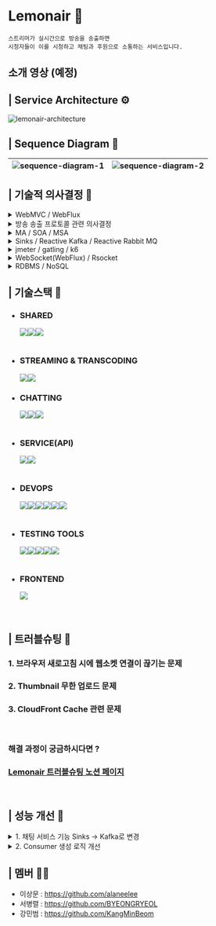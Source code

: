 # Lemonair 🍋

```
스트리머가 실시간으로 방송을 송출하면
시청자들이 이를 시청하고 채팅과 후원으로 소통하는 서비스입니다.
```

## 소개 영상 (예정)

## | Service Architecture ⚙

![lemonair-architecture](https://github.com/lem-onair/lemonair-FE/assets/121735319/7d3d66d5-c6d6-4dc6-8906-2e92cd83212c)

## | Sequence Diagram 🔄

| ![sequence-diagram-1](https://github.com/lem-onair/lemonair-FE/assets/121735319/af029026-d460-4cb6-b61f-fc4effbad9eb) | ![sequence-diagram-2](https://github.com/lem-onair/lemonair-FE/assets/121735319/8ae538e2-c75e-4277-8c13-1c72a34c35ec) |
| - | - |

## | 기술적 의사결정 🤔

<details>
<summary> WebMVC / WebFlux</summary>
<div markdown="1">

```
Spring WebFlux는 학습곡선이 가파르다는 장벽이 있었지만,
실시간 스트리밍 서비스의 특성상 많은 동시 사용자들과 실시간으로 처리해야 하는
데이터가 많이 요구되었습니다. 따라서, 비동기 논블로킹 방식으로 동작하여
높은 동시성과 확장성을 보장해야한다라는 것이 저희 조의 서비스에 핵심적인 가치였기 때문에
WebFlux를 선택하였습니다.
```

</div>
</details>

<details>
<summary> 방송 송출 프로토콜 관련 의사결정</summary>
<div markdown="1">

```
SRT Protocol은 아직은 1대1로 안정적인 퍼스트마일 딜리버리에 주로 사용되고있고,
방송 송출 지점과 스트리밍 서버간 거리가 멀지 않고,
많은 스트리머가 스트리밍 서버에 동시에 방송을 송출하는 경우
더 낮은 대역폭으로 전송하는 것이 유리하다.
레퍼런스가 많고 실제로 유튜브 스트리밍 등의 실제 서버와
비교 분석이 가능한 RTMP 를 선택하였습니다.
```

</div>
</details>

<details>
<summary> MA / SOA / MSA</summary>
<div markdown="1">

```
서비스의 핵심 기능인 스트리밍과 채팅 기능은
부하를 크게 일으키는 지점이라고 예상되기 때문에
독립적인 모듈로 분리하여 부하에 대한 부담을 분산시킴으로써,
고가용성과 확장성을 확보하기 위한 아키텍쳐가 필요했습니다.

자연스럽게 MA는 선택의 대상에서 제외되었고,
MSA와 SOA 중 어떤 아키텍처를 선택할지에 대한 고민에서
상대적으로 더 작은 단위로 분리하고, 데이터를 복제하는 개념인 MSA까지는
오버 엔지니어링이라는 판단을 하여, SOA를 선택하게 되었습니다.

SOA를 선택하여 서비스 간의 의존성을 최소화하면서 기능을 개발하고,
스트리밍과 채팅을 제외한 나머지 기능은 하나의 독립된 서비스로 분리하여
확장성과 유지보수성을 높이는 방향으로 설계하였습니다.
```

</div>
</details>

<details>
<summary> Sinks / Reactive Kafka / Reactive Rabbit MQ</summary>
<div markdown="1">

```
Sinks를 이용하여 구현해 본 결과 예상했던 대로 메모리 관련 이슈가 발생해
메세지를 유실하는 상황이 발생하여, RabbitMQ와 Kafka를 두고 고민하였고,
RabbitMQ는 높은 처리량보다는 지정된 수신인에게 원하는 방식으로 메시지를
신뢰성 있게 전달하는데에 초점이 맞추어져 있는 반면에
Kafka는 분산 아키텍처를 기반으로 하여 수평적으로 확장이 용이하고,
대용량의 메세지를 빠르게 처리할 수 있다는 점에서 고가용성을 보장한다는 측면이
Reactive manifesto의 핵심가치인 복원력과 유연성에 대한 가치를
만족한다는 점에서 Kafka를 선택하였습니다.
```

</div>
</details>

<details>
<summary> jmeter / gatling / k6</summary>
<div markdown="1">

```
채팅 서버 부하 테스트를 위해 3개의 테스팅 툴을 모두 사용해본 결과
Spike Test(동시 2000+명 접속)를 진행하면서 Jmeter는 gatling, k6와 비교했을 때
웹소켓 연결 요청 실패가 많았습니다. Jmeter가 한 명의 VU당 하나의 쓰레드를 할당하여
동작하기 때문에 연결을 유지해야하는 웹 소켓 테스트에서 특히 불리했을 것이라고 추측

또한 부하 상황에서 채팅이 얼마나 유실되는지에 대한 테스트를 진행함에 있어
gatling은 기본적으로 요청에 대한 응답을 테스트 지표로 제공하며 사용자 정의 지표를 작성하기
어려웠습니다.

간단한 테스트 시나리오 작성은 Jmeter의 GUI를 이용할 수 있어 Jmeter가 우세했지만,
복잡한 테스트 시나리오에서의 테스트 스크립트를 작성하는 데에는
팀원 모두에게 익숙한 언어인 javascript로 작성이 가능한 K6가 유리했습니다.

또한 K6는 Go 언어 기반으로 동작하여 JVM에 의존하는 Jmeter, Gatling보다 적은 리소스로
더 많은 VU로 테스트할 수 있었습니다.

K6가 기본적으로 제공하는 테스트 결과가 Jmeter, Gatling에 비해 부족하다는 느낌을 받았으나,
Jmeter, Gatling 또한 실시간으로 여러가지 지표에 대한 결과를 분석하려면 다른 모니터링 툴 과의
연동이 필수적이므로 단점으로 부각되지 않았습니다.
```

</div>
</details>

<details>
<summary> WebSocket(WebFlux) / Rsocket</summary>
<div markdown="1">

```
Rsocket의 성능 자체는 우수하여 채택할만 했지만 Rsocket을 도입했을 때 발생할
수 있는 side effect에 대해 참고할 수 있는 레퍼런스가 부족하였습니다.

성능면에서 비교해봤을 때,
WebFlux 에서 기본적으로 제공하는 WebSocket 또한 비동기적 특성을 갖고 있기 때문에
충분히 대용량에 대한 처리가 가능하다고 판단하였고, Back Pressure를 지원하지 않는다는
단점은 Kafka와 같은 Message Broker를 이용하여 Back Pressure와 비슷한 효과를
가져갈 수 있다는 판단하에 레퍼런스가 부족하고 러닝커브가 발생하는 RSocket보다는
안정적이고 성숙한 생태계를 가진 WebSocket을 선택하였습니다.
```

</div>
</details>

<details>
<summary> RDBMS / NoSQL</summary>
<div markdown="1">

```
실시간으로 생성 쿼리가 많이 발생하는 채팅 서버에 적합한 DB는 NoSQL이고,
많은 쿼리가 발생하지 않는 서비스 서버에 적합한 DB는 RDBMS라고 판단했지만,
SOA를 준수하는 차원에서 하나의 DB를 사용하기로 결정하였습니다.

따라서 NoSQL, RDBMS 둘 중 하나를 택해야 했는데,
분리되어 있는 서비스에서 중요한 것은 데이터의 일관성이라 결론을 내렸습니다.
무결성을 보장하는 MySQL DB를 선택하여 서비스들이
일관성 있는 데이터를 공유하도록 하였습니다.
비동기 프로그래밍 방식을 택한 프로젝트에서
MySQL이 동기 블로킹 방식으로 동작한다는 점은 치명적이었지만,
비동기 Non-Blocking 방식으로 I/O 할 수 있도록 R2DBC드라이버를 사용하여 극복하였습니다.
```

</div>
</details>

## | 기술스택 🧰

- ### SHARED
  <img src="https://img.shields.io/badge/springboot-6DB33F?style=for-the-badge&logo=springboot&logoColor=white"><img src="https://img.shields.io/badge/Spring WebFlux-02303A?style=for-the-badge&logoColor=white"><img src="https://img.shields.io/badge/MySQL-4479A1?style=for-the-badge&logo=MySQL&logoColor=white">
  <br /><br />
- ### STREAMING & TRANSCODING
  <img src="https://img.shields.io/badge/FFmpeg-007808?style=for-the-badge&logo=FFmpeg&logoColor=white"><img src="https://img.shields.io/badge/RTMP Netty Server-02303A?style=for-the-badge&logoColor=white"><br />
- ### CHATTING
  <img src="https://img.shields.io/badge/WebSocket-%23ED8B00?style=for-the-badge&logo=&logoColor=white"><img src="https://img.shields.io/badge/Apache Kafka-%23ED8B?style=for-the-badge&logo=Apache Kafka&logoColor=white"><img src="https://img.shields.io/badge/Zookeeper-FF6984?style=for-the-badge&logo=&logoColor=white"><br /><br />
- ### SERVICE(API)
  <img src="https://img.shields.io/badge/REDIS-DC382D?style=for-the-badge&logo=Redis&logoColor=white"><img src="https://img.shields.io/badge/Spring Security-6DB33F?style=for-the-badge&logo=Spring Security&logoColor=white"><br /><br />
- ### DEVOPS
  <img src="https://img.shields.io/badge/Amazon EC2-FF9900?style=for-the-badge&logo=Amazon EC2&logoColor=white"><img src="https://img.shields.io/badge/Amazon S3-569A31?style=for-the-badge&logo=Amazon S3&logoColor=white"><img src="https://img.shields.io/badge/Cloud Front-FF4F8B?style=for-the-badge&logo=Cloud Front&logoColor=white"><img src="https://img.shields.io/badge/Docker-2496ED?style=for-the-badge&logo=Docker&logoColor=white"><img src="https://img.shields.io/badge/NGINX-009639?style=for-the-badge&logo=NGINX&logoColor=white"><img src="https://img.shields.io/badge/Github Actions-2088FF?style=for-the-badge&logo=Github Actions&logoColor=white"><br /><br />
- ### TESTING TOOLS
  <img src="https://img.shields.io/badge/Apache JMeter-D22128?style=for-the-badge&logo=Apache JMeter&logoColor=white"><img src="https://img.shields.io/badge/Gatling-FF9E2A?style=for-the-badge&logo=Gatling&logoColor=white"><img src="https://img.shields.io/badge/k6-7D64FF?style=for-the-badge&logo=k6&logoColor=white"><img src="https://img.shields.io/badge/InfluxDB-22ADF6?style=for-the-badge&logo=InfluxDB&logoColor=white"><img src="https://img.shields.io/badge/Grafana-F46800?style=for-the-badge&logo=Grafana&logoColor=white"><br /><br />
- ### FRONTEND
  <img src="https://img.shields.io/badge/React-61DAFB?style=for-the-badge&logo=React&logoColor=white">
  <br />
  <br />
  <br />

## | 트러블슈팅 🤬

### 1. 브라우저 새로고침 시에 웹소켓 연결이 끊기는 문제

### 2. Thumbnail 무한 업로드 문제

### 3. CloudFront Cache 관련 문제

<br />

### 해결 과정이 궁금하시다면 ?

### [Lemonair 트러블슈팅 노션 페이지](https://arrow-troodon-1c3.notion.site/96b72f2f066947e69d65560f748a7848?pvs=4)

<br />

## | 성능 개선 💪

<details>
<summary> 1. 채팅 서비스 기능 Sinks -> Kafka로 변경</summary>
<div markdown="1">

```
기존 Sinks로 구현했던 채팅 기능에 Message Broker로 Kafka를 도입하여
소켓의 연결 성공률을 높이고, 메세지 유실률을 낮춘 작업입니다.
```

### Scenario 1 - 하나의 채팅방의 2000명의 가상 유저가 동시에 접속하는 스파이크 테스트

### Sinks
![sink-spike-test](https://github.com/lem-onair/lenmonair-service/assets/121735319/e10ff650-11d2-4e07-979d-85e2e2ad2556)

### Kafka
![kafka-spike-test](https://github.com/lem-onair/lenmonair-service/assets/121735319/81ff7c96-a9ba-43ec-ad3b-9bf57d12b98e)

Sinks 연결 성공률 - 약 73% <br>
Kafka 연결 성공률 - 100%

 * 연결 성공률을 높임과 동시에 연결 속도 또한 빨라진 효과를 얻을 수 있었습니다.

### Scenario 2 - 500명의 가상유저가 접속한 채팅방에 100명의 가상유저가 총 1,250,000개의 메세지를 전송하는 테스트

### Sinks
![sink-message](https://github.com/lem-onair/lenmonair-service/assets/121735319/e7082e98-b7ef-406d-9cf8-a25f427b83d0)
### Kafka
![kafka-message](https://github.com/lem-onair/lenmonair-service/assets/121735319/c98ca6bd-b011-4a96-96b1-a58d96c38df8)

Sinks 메세지 유실률 - 약 11% <br>
Kafka 메세지 유실률 - 0%

*  많은 메세지의 전송에도 메세지 유실이 발생하지 않았습니다.
</div>
</details>

<details>
<summary> 2. Consumer 생성 로직 개선</summary>
<div markdown="1">

```
기존 Cousumer 생성 로직은 하나의 채팅방 당 대응하는 토픽과 이를 구독하는 컨슈머를
생성하는 로직이었습니다.
이를 개선하여 토픽과 컨슈머 그룹을 1개로 고정한 후
채팅방을 따로 관리해주어 불필요한 쓰레드의 생성을 줄이고, CPU사용률을 유의미하게 낮췄습니다.
```

### 채팅방 당 1개의 토픽과 컨슈머 그룹 생성

| ![cpu](https://github.com/lem-onair/lenmonair-service/assets/121735319/16c1cf03-feb6-4250-a215-756607672f05) | ![thread](https://github.com/lem-onair/lenmonair-service/assets/121735319/bf59a3d2-3772-45f7-8a1e-c6be848cbd76) |
| - | - |

비정상적인 쓰레드 수와 CPU사용률을 확인하였고, 어떤 쓰레드가 생성되고 소멸되는지 확인하기 위해
로컬환경에서 Intellij의 profiler를 이용하여 쓰레드 덤프를 분석하였습니다.
<br>
<br>

![alotof-threads](https://github.com/lem-onair/lenmonair-service/assets/121735319/aa5d568e-53cb-4b76-8dec-6b1b393643fb)

위와 같이 Consumer group 쓰레드가 heartbeat 쓰레드와 함께 생성된 후
소멸되지 않는 것을 확인하였고, 토픽과 컨슈머 그룹을 1개로 고정하는 로직으로 변경하였습니다.
<br>
<br>


### 1개의 고정 토픽과 컨슈머 그룹
| ![good](https://github.com/lem-onair/lenmonair-service/assets/121735319/9afe2067-aa80-4dcb-9ca8-725acf374471) | ![threadgood](https://github.com/lem-onair/lenmonair-service/assets/121735319/c38335f6-f3bf-4fdc-a6d4-a20361233f1c) |
| - | - |

* 로직을 개선한 결과 쓰레드 수와 CPU사용률을 줄이는 효과를 얻었습니다.

</div>
</details>

## | 멤버 👯‍♂️

- 이상문 : https://github.com/alaneelee
- 서병렬 : https://github.com/BYEONGRYEOL
- 강민범 : https://github.com/KangMinBeom
